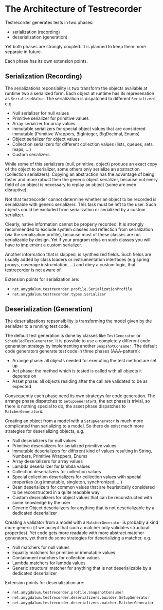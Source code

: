 The Architecture of Testrecorder
================================

Testrecorder generates tests in two phases:

* serialization (recording)
* deserialization (generation)

Yet both phases are strongly coupled. It is planned to keep them more separate in future.

Each phase has its own extension points.

## Serialization (Recording)

The serializations reponsibility is two transform the objects available at runtime two a serialized form. Each object at runtime has its represenation as `SerializedValue`. The serialization is dispatched to different `Serializer`s, e.g.

* Null serializer for null values
* Primitive serializer for primitive values
* Array serializer for array values
* Immutable serializers for special object values that are considered immutable (Primitive Wrappers, BigInteger, BigDecimal, Enums)
* Object serializer for object values
* Collection serializers for different collection values (lists, queues, sets, maps, ...)
* Custom serializers

While some of this serializers (null, primitive, object) produce an exact copy of the object to serializer, some others only serialize an abstraction (collection serializers). Copying an abstraction has the advantage of being faster and more robust then the generic object serializer, because not every field of an object is necessary to replay an object (some are even disruptive).

Not that testrecorder cannot determine whether an object to be recorded is serializable with generic serializers. This task must be left to the user. Such objects could be excluded from serialization or serialized by a custom serializer.  

Clearly, native information cannot be properly recorded. It is strongly recommended to exclude system classes and reflection from serialization (via the serialization profile), because most of these classes are not serializable by design. Yet if your program relys on such classes you will have to implement a custom serializer.

Another information that is skipped, is synthesized fields. Such fields are usually added by class loaders or instrumentation interfaces (e.g spring proxys, coverage instrumtation, ...) and obey a custom logic, that testrecorder is not aware of. 

Extension points for serialization are:

* `net.amygdalum.testrecorder.profile.SerializationProfile`   
* `net.amygdalum.testrecorder.types.Serializer`   

## Deserialization (Generation)

The deserializations repsonsibility is transforming the model given by the serializer to a running test code.

The default test generation is done by classes like `TestGenerator` or `ScheduledTestGenerator`. It is possible to use a completely different code generation strategy by implementing another `SnapshotConsumer`. The default code generators generate test code in three phases (AAA-pattern):

- Arrange phase: all objects needed for executing the test method are set up
- Act phase: the method which is tested is called with all objects it depends on
- Asset phase: all objects residing after the call are validated to be as expected

Consequently each phase need its own strategys for code generation. The arrange phase dispatches to `SetupGenerator`s, the act phase is trivial, so there is nothing special to do, the asset phase dispatches to `MatcherGenerator`s.

Creating an object from a model with a `SetupGenerator`  is much more complicated than serializing to a model. So there do exist much more strategies for deserializing objects, e.g.

* Null deserializers for null values
* Primitive deserializers for serialized primitive values
* Immutable deserializers for different kind of values resulting in String, Numbers, Primitive Wrappers, Enums
* Array deserializers for array values
* Lambda deserializer for lambda values
* Collection deserializers for collection values
* Special collection deserializers for collection values with special properties (e.g immutable, singleton, synchronized, ...)
* Bean deserializers for common values that are heuristically considered to be reconstructed in a quite readable way
* Custom deserializers for object values that can be reconstructed with some knowledge by the user
* Generic Object deserializers for anything that is not deserializable by a dedicated deserializer

Creating a validator from a model with a `MatcherGenerator` is probably a kind more generic (if we accept that such a matcher only validates structural properties). Yet code gets more readable with more abstract matcher generators, yet there do some strategies for deserializing a matcher, e.g.
* Null matchers for null values
* Equality matchers for primitive or immutable values
* Containment matchers for collection values
* Lambda matchers for lambda values
* Generic structural matcher for anything that is not deserializable by a dedicated deserializer
 
Extension points for deserialization are:

* `net.amygdalum.testrecorder.profile.SnapshotConsumer`   
* `net.amygdalum.testrecorder.deserializers.builder.SetupGenerator`   
* `net.amygdalum.testrecorder.deserializers.matcher.MatcherGenerator`   
